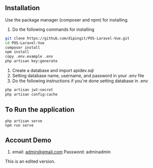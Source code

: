 ## Installation

<p>Use the package manager (composer and npm) for installing.

1. Do the following commands for installing</p>

<!-- Github Markdown -->
```bash
git clone https://github.com/dipingit/POS-Laravel-Vue.git
cd POS-Laravel-Vue
composer install
npm install
copy .env.example .env
php artisan key:generate
```

1. Create a database and import apidev.sql
2. Setting database name, username, and password in your .env file
3. Do the following instructions if you're done setting database in .env

```bash
php artisan jwt:secret
php artisan config:cache
```

## To Run the application

```
php artisan serve
npm run serve
```

## Account Demo

1. email: admin@gmail.com Password: adminadmin

This is an edited version.